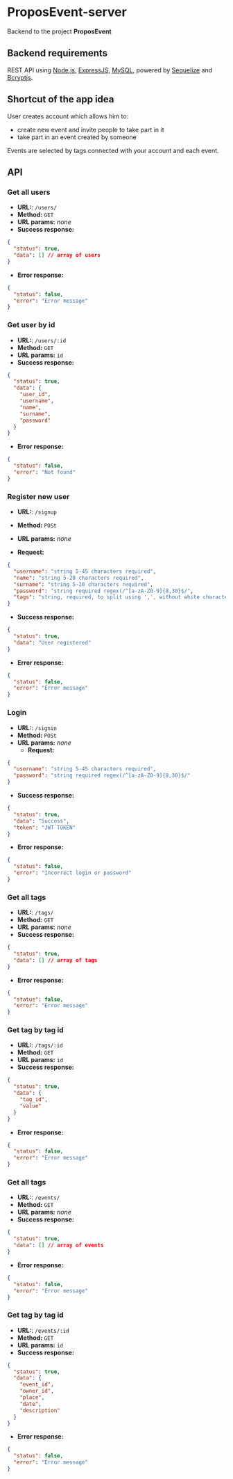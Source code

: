 # ProposEvent-server

Backend to the project **ProposEvent**

## Backend requirements

REST API using [Node.js](https://nodejs.org/en/docs/), [ExpressJS](http://expressjs.com/), [MySQL](https://github.com/mysqljs/mysql), powered by [Sequelize](http://docs.sequelizejs.com/) and [Bcryptjs](https://www.npmjs.com/package/bcryptjs).

## Shortcut of the app idea

User creates account which allows him to:

- create new event and invite people to take part in it
- take part in an event created by someone

Events are selected by tags connected with your account and each event.

## API

### Get all users

- **URL:**:
  `/users/`
- **Method:**
  `GET`
- **URL params:**
  _none_
- **Success response:**

```json
{
  "status": true,
  "data": [] // array of users
}
```

- **Error response:**

```json
{
  "status": false,
  "error": "Error message"
}
```

### Get user by id

- **URL:**:
  `/users/:id`
- **Method:**
  `GET`
- **URL params:**
  `id`
- **Success response:**

```json
{
  "status": true,
  "data": {
    "user_id",
    "username",
    "name",
    "surname",
    "password"
  }
}
```

- **Error response:**

```json
{
  "status": false,
  "error": "Not found"
}
```

### Register new user

- **URL:**:
  `/signup`
- **Method:**
  `POSt`
- **URL params:**
  _none_

- **Request:**

```json
{
  "username": "string 5-45 characters required",
  "name": "string 5-20 characters required",
  "surname": "string 5-20 characters required",
  "password": "string required regex(/^[a-zA-Z0-9]{8,30}$/",
  "tags": "string, required, to split using ',', without white characters"
}
```

- **Success response:**

```json
{
  "status": true,
  "data": "User registered"
}
```

- **Error response:**

```json
{
  "status": false,
  "error": "Error message"
}
```

### Login

- **URL:**:
  `/signin`
- **Method:**
  `POSt`
- **URL params:**
  _none_
  - **Request:**

```json
{
  "username": "string 5-45 characters required",
  "password": "string required regex(/^[a-zA-Z0-9]{8,30}$/"
}
```

- **Success response:**

```json
{
  "status": true,
  "data": "Success",
  "token": "JWT TOKEN"
}
```

- **Error response:**

```json
{
  "status": false,
  "error": "Incorrect login or password"
}
```

### Get all tags

- **URL:**:
  `/tags/`
- **Method:**
  `GET`
- **URL params:**
  _none_
- **Success response:**

```json
{
  "status": true,
  "data": [] // array of tags
}
```

- **Error response:**

```json
{
  "status": false,
  "error": "Error message"
}
```

### Get tag by tag id

- **URL:**:
  `/tags/:id`
- **Method:**
  `GET`
- **URL params:**
  `id`
- **Success response:**

```json
{
  "status": true,
  "data": {
    "tag_id",
    "value"
  }
}
```

- **Error response:**

```json
{
  "status": false,
  "error": "Error message"
}
```

### Get all tags

- **URL:**:
  `/events/`
- **Method:**
  `GET`
- **URL params:**
  _none_
- **Success response:**

```json
{
  "status": true,
  "data": [] // array of events
}
```

- **Error response:**

```json
{
  "status": false,
  "error": "Error message"
}
```

### Get tag by tag id

- **URL:**:
  `/events/:id`
- **Method:**
  `GET`
- **URL params:**
  `id`
- **Success response:**

```json
{
  "status": true,
  "data": {
    "event_id",
    "owner_id",
    "place",
    "date",
    "description"
  }
}
```

- **Error response:**

```json
{
  "status": false,
  "error": "Error message"
}
```
